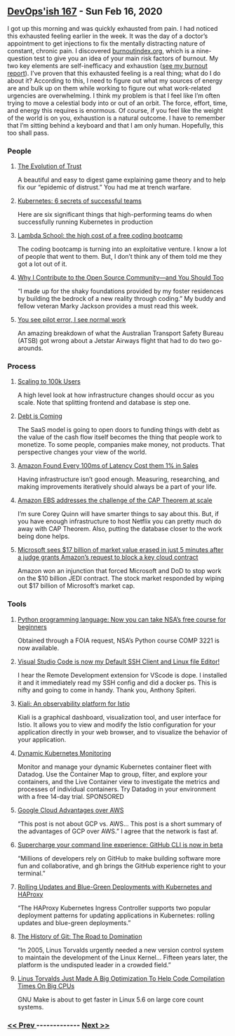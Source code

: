## [DevOps'ish 167](https://devopsish.com/167) - Sun Feb 16, 2020

I got up this morning and was quickly exhausted from pain. I had noticed this exhausted feeling earlier in the week. It was the day of a doctor’s appointment to get injections to fix the mentally distracting nature of constant, chronic pain. I discovered <a href="https://burnoutindex.org/">burnoutindex.org</a>, which is a nine-question test to give you an idea of your main risk factors of burnout. My two key elements are self-inefficacy and exhaustion (<a href="https://devopsish.com/pdf/Chris-Short-Global-IT-Burnout-Index.pdf">see my burnout report</a>). I’ve proven that this exhausted feeling is a real thing; what do I do about it? According to this, I need to figure out what my sources of energy are and bulk up on them while working to figure out what work-related urgencies are overwhelming. I think my problem is that I feel like I’m often trying to move a celestial body into or out of an orbit. The force, effort, time, and energy this requires is enormous. Of course, if you feel like the weight of the world is on you, exhaustion is a natural outcome. I have to remember that I’m sitting behind a keyboard and that I am only human. Hopefully, this too shall pass.

### People

1. [The Evolution of Trust](https://ncase.me/trust/)

    A beautiful and easy to digest game explaining game theory and to help fix our “epidemic of distrust.” You had me at trench warfare.
1. [Kubernetes: 6 secrets of successful teams](https://enterprisersproject.com/article/2020/2/kubernetes-6-secrets-success)

    Here are six significant things that high-performing teams do when successfully running Kubernetes in production
1. [Lambda School: the high cost of a free coding bootcamp](https://www.theverge.com/2020/2/11/21131848/lambda-school-coding-bootcamp-isa-tuition-cost-free)

    The coding bootcamp is turning into an exploitative venture. I know a lot of people that went to them. But, I don’t think any of them told me they got a lot out of it.
1. [Why I Contribute to the Open Source Community—and You Should Too](https://upshotstories.com/stories/why-i-contribute-to-the-open-source-community-and-you-should-too)

    “I made up for the shaky foundations provided by my foster residences by building the bedrock of a new reality through coding.” My buddy and fellow veteran Marky Jackson provides a must read this week.
1. [You see pilot error, I see normal work](https://safetydifferently.com/you-see-pilot-error-i-see-normal-work/)

    An amazing breakdown of what the Australian Transport Safety Bureau (ATSB) got wrong about a Jetstar Airways flight that had to do two go-arounds.
### Process

1. [Scaling to 100k Users](https://alexpareto.com/scalability/systems/2020/02/03/scaling-100k.html)

    A high level look at how infrastructure changes should occur as you scale. Note that splitting frontend and database is step one.
1. [Debt is Coming](https://alexdanco.com/2020/02/07/debt-is-coming/)

    The SaaS model is going to open doors to funding things with debt as the value of the cash flow itself becomes the thing that people work to monetize. To some people, companies make money, not products. That perspective changes your view of the world.
1. [Amazon Found Every 100ms of Latency Cost them 1% in Sales](https://www.gigaspaces.com/blog/amazon-found-every-100ms-of-latency-cost-them-1-in-sales/)

    Having infrastructure isn’t good enough. Measuring, researching, and making improvements iteratively should always be a part of your life.
1. [Amazon EBS addresses the challenge of the CAP Theorem at scale](https://www.amazon.science/blog/amazon-ebs-addresses-the-challenge-of-the-cap-theorem-at-scale)

    I’m sure Corey Quinn will have smarter things to say about this. But, if you have enough infrastructure to host Netflix you can pretty much do away with CAP Theorem. Also, putting the database closer to the work being done helps.
1. [Microsoft sees $17 billion of market value erased in just 5 minutes after a judge grants Amazon’s request to block a key cloud contract](https://markets.businessinsider.com/news/stocks/microsoft-stock-price-17-billion-erased-judge-blocks-cloud-contract-2020-2-1028904685)

    Amazon won an injunction that forced Microsoft and DoD to stop work on the $10 billion JEDI contract. The stock market responded by wiping out $17 billion of Microsoft’s market cap.
### Tools

1. [Python programming language: Now you can take NSA’s free course for beginners](https://www.zdnet.com/article/python-programming-language-now-you-can-take-nsas-free-course-for-beginners/)

    Obtained through a FOIA request, NSA’s Python course COMP 3221 is now available.
1. [Visual Studio Code is now my Default SSH Client and Linux file Editor!](https://anthonyspiteri.net/visual-studio-code-ssh-client/)

    I hear the Remote Development extension for VScode is dope. I installed it and it immediately read my SSH config and did a docker ps. This is nifty and going to come in handy. Thank you, Anthony Spiteri.
1. [Kiali: An observability platform for Istio](https://next.redhat.com/2020/02/10/kiali-an-observability-platform-for-istio/)

    Kiali is a graphical dashboard, visualization tool, and user interface for Istio. It allows you to view and modify the Istio configuration for your application directly in your web browser, and to visualize the behavior of your application.
1. [Dynamic Kubernetes Monitoring](https://www.datadoghq.com/dg/monitor/kubernetes-monitoring-benefits/?utm_source=Advertisement&utm_medium=Advertisement&utm_campaign=DevOpsish-Newsletter01&utm_content=Kubernetes)

    Monitor and manage your dynamic Kubernetes container fleet with Datadog. Use the Container Map to group, filter, and explore your containers, and the Live Container view to investigate the metrics and processes of individual containers. Try Datadog in your environment with a free 14-day trial. SPONSORED
1. [Google Cloud Advantages over AWS](https://itnext.io/google-cloud-advantages-over-aws-28751469e570)

    “This post is not about GCP vs. AWS… This post is a short summary of the advantages of GCP over AWS.” I agree that the network is fast af.
1. [Supercharge your command line experience: GitHub CLI is now in beta](https://github.blog/2020-02-12-supercharge-your-command-line-experience-github-cli-is-now-in-beta/)

    “Millions of developers rely on GitHub to make building software more fun and collaborative, and gh brings the GitHub experience right to your terminal.”
1. [Rolling Updates and Blue-Green Deployments with Kubernetes and HAProxy](https://www.haproxy.com/blog/rolling-updates-and-blue-green-deployments-with-kubernetes-and-haproxy/)

    “The HAProxy Kubernetes Ingress Controller supports two popular deployment patterns for updating applications in Kubernetes: rolling updates and blue-green deployments.”
1. [The History of Git: The Road to Domination](https://www.welcometothejungle.com/en/articles/btc-history-git)

    “In 2005, Linus Torvalds urgently needed a new version control system to maintain the development of the Linux Kernel… Fifteen years later, the platform is the undisputed leader in a crowded field.”
1. [Linus Torvalds Just Made A Big Optimization To Help Code Compilation Times On Big CPUs](https://www.phoronix.com/scan.php?page=news_item&px=Linux-Pipe-Parallel-Job-Opt)

    GNU Make is about to get faster in Linux 5.6 on large core count systems.

### [ << Prev ](devopsweekly-166.md) ------------- [ Next >> ](devopsweekly-168.md)